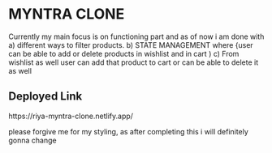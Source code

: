 <h1>MYNTRA CLONE</h1>
<p>Currently my main focus is on functioning part and as of now i am done with 
  a) different ways to filter products.
b) STATE MANAGEMENT where {user can be able to add or delete products in wishlist and in cart )
c) From wishlist as well user can add that product to cart or can be able to delete it as well </p>
<h2>Deployed Link</h2><p>https://riya-myntra-clone.netlify.app/</p>
<a>please forgive me for my styling, as after completing this i will definitely gonna change</a> 
